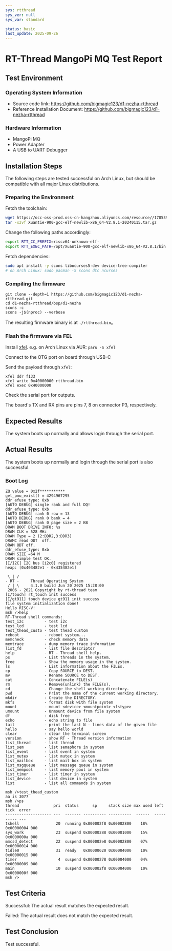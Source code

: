 ```yaml
---
sys: rtthread
sys_ver: null
sys_var: standard

status: basic
last_update: 2025-09-26
---
```


# RT-Thread MangoPi MQ Test Report

## Test Environment

### Operating System Information

- Source code link: https://github.com/bigmagic123/d1-nezha-rtthread
- Reference Installation Document: https://github.com/bigmagic123/d1-nezha-rtthread

### Hardware Information

- MangoPi MQ
- Power Adapter
- A USB to UART Debugger

## Installation Steps

The following steps are tested successful on Arch Linux, but should be compatible with all major Linux distributions.

### Preparing the Environment

Fetch the toolchain:
```bash
wget https://occ-oss-prod.oss-cn-hangzhou.aliyuncs.com/resource//1705395512373/Xuantie-900-gcc-elf-newlib-x86_64-V2.8.1-20240115.tar.gz
tar -xzvf Xuantie-900-gcc-elf-newlib-x86_64-V2.8.1-20240115.tar.gz
```

Change the following paths accordingly:
```bash
export RTT_CC_PREFIX=riscv64-unknown-elf-
export RTT_EXEC_PATH=/opt/Xuantie-900-gcc-elf-newlib-x86_64-V2.8.1/bin
```

Fetch dependencies:
```bash
sudo apt install -y scons libncurses5-dev device-tree-compiler
# on Arch Linux: sudo pacman -S scons dtc ncurses
```

### Compiling the firmware

```shell
git clone --depth=1 https://github.com/bigmagic123/d1-nezha-rtthread.git
cd d1-nezha-rtthread/bsp/d1-nezha
scons -c
scons -j$(nproc) --verbose
```

The resulting firmware binary is at `./rtthread.bin`。

### Flash the firmware via FEL

Install [xfel](https://github.com/xboot/xfel). e.g. on Arch Linux via AUR: `paru -S xfel`

Connect to the OTG port on board through USB-C

Send the payload through `xfel`:

```shell
xfel ddr f133
xfel write 0x40000000 rtthread.bin
xfel exec 0x40000000
```

Check the serial port for outputs.

The board's TX and RX pins are pins 7, 8 on connector P3, respectively.

## Expected Results

The system boots up normally and allows login through the serial port.

## Actual Results

The system boots up normally and login through the serial port is also successful.

### Boot Log

```log
ZQ value = 0x2f***********
get_pmu_exist() = 4294967295
ddr_efuse_type: 0xb
[AUTO DEBUG] single rank and full DQ!
ddr_efuse_type: 0xb
[AUTO DEBUG] rank 0 row = 13
[AUTO DEBUG] rank 0 bank = 4
[AUTO DEBUG] rank 0 page size = 2 KB
DRAM BOOT DRIVE INFO: %s
DRAM CLK = 528 MHz
DRAM Type = 2 (2:DDR2,3:DDR3)
DRAMC read ODT  off.
DRAM ODT off.
ddr_efuse_type: 0xb
DRAM SIZE =64 M
DRAM simple test OK.
[I/I2C] I2C bus [i2c0] registered
heap: [0x403482e1 - 0x435482e1]

 \ | /
- RT -     Thread Operating System
 / | \     4.1.0 build Jun 20 2025 15:28:00
 2006 - 2021 Copyright by rt-thread team
[I/touch] rt_touch init success
[I/gt911] touch device gt911 init success
file system initialization done!
Hello RISC-V!
msh />help
RT-Thread shell commands:
test_i2c         - test i2c
test_lcd         - test lcd
test_thead_custo - test thead custom
reboot           - reboot system...
memcheck         - check memory data
memtrace         - dump memory trace information
list_fd          - list file descriptor
help             - RT - Thread shell help.
ps               - List threads in the system.
free             - Show the memory usage in the system.
ls               - List information about the FILEs.
cp               - Copy SOURCE to DEST.
mv               - Rename SOURCE to DEST.
cat              - Concatenate FILE(s)
rm               - Remove(unlink) the FILE(s).
cd               - Change the shell working directory.
pwd              - Print the name of the current working directory.
mkdir            - Create the DIRECTORY.
mkfs             - format disk with file system
mount            - mount <device> <mountpoint> <fstype>
umount           - Unmount device from file system
df               - disk free
echo             - echo string to file
tail             - print the last N - lines data of the given file
hello            - say hello world
clear            - clear the terminal screen
version          - show RT - Thread version information
list_thread      - list thread
list_sem         - list semaphore in system
list_event       - list event in system
list_mutex       - list mutex in system
list_mailbox     - list mail box in system
list_msgqueue    - list message queue in system
list_mempool     - list memory pool in system
list_timer       - list timer in system
list_device      - list device in system
list             - list all commands in system

msh />test_thead_custom
aa is 3077
msh />ps
thread               pri  status      sp     stack size max used left tick  error
-------------------- ---  ------- ---------- ----------  ------  ---------- ---
tshell                20  running 0x000002f8 0x00002800    18%   0x00000004 000
sys_work              23  suspend 0x00000288 0x00001000    15%   0x0000000a 000
mmcsd_detect          22  suspend 0x000002e8 0x00002800    07%   0x00000014 000
tidle0                31  ready   0x00000620 0x00004000    10%   0x00000015 000
timer                  4  suspend 0x00000278 0x00004000    04%   0x00000009 000
main                  10  suspend 0x000002f8 0x00004000    10%   0x0000000f 000
msh />

```

## Test Criteria

Successful: The actual result matches the expected result.

Failed: The actual result does not match the expected result.

## Test Conclusion

Test successful.

